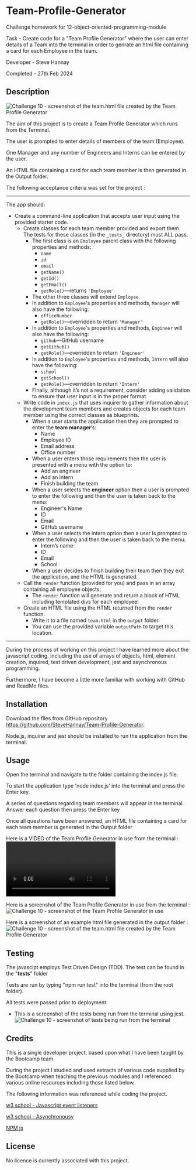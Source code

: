 # Team-Profile-Generator

Challenge homework for 12-object-oriented-programming-module

Task - Create code for a "Team Profile Generator" where the user can enter details of a Team into the terminal in order to genrate an html file containing a card for each Employee in the team. 

Developer - Steve Hannay

Completed - 27th Feb 2024


## Description

![Challenge 10 - screenshot of the team.html file created by the Team Profile Generator](assets/Challenge%2010%20-%20Webpage.png)

The aim of this project is to create a Team Profile Generator which runs from the Terminal.

The user is prompted to enter details of members of the team (Employee).

One Manager and any number of Engineers and Interns can be entered by the user.

An HTML file containing a card for each team member is then generated  in the Output folder.

The following acceptance criteria was set for the project :

--------------------------------------------------------------------------------------------------------------------------

The app should:

* Create a command-line application that accepts user input using the provided starter code.   
  * Create classes for each team member provided and export them. The tests for these classes (in the `_tests_` directory) must ALL pass.     
    * The first class is an `Employee` parent class with the following properties and methods:       
      * `name`
      * `id`
      * `email`
      * `getName()`
      * `getId()`
      * `getEmail()`
      * `getRole()`&mdash;returns `'Employee'`     
    * The other three classes will extend `Employee`.      
    * In addition to `Employee`'s properties and methods, `Manager` will also have the following:
      * `officeNumber`
      * `getRole()`&mdash;overridden to return `'Manager'`
    * In addition to `Employee`'s properties and methods, `Engineer` will also have the following:
      * `github`&mdash;GitHub username
      * `getGithub()`
      * `getRole()`&mdash;overridden to return `'Engineer'`
    * In addition to `Employee`'s properties and methods, `Intern` will also have the following:
      * `school`
      * `getSchool()`
      * `getRole()`&mdash;overridden to return `'Intern'`
    * Finally, although it’s not a requirement, consider adding validation to ensure that user input is in the proper format.   
  * Write code in `index.js` that uses inquirer to gather information about the development team members and creates objects for each team member using the correct classes as blueprints.
    * When a user starts the application then they are prompted to enter the **team manager**’s:
      * Name
      * Employee ID
      * Email address
      * Office number
    * When a user enters those requirements then the user is presented with a menu with the option to:
      * Add an engineer
      * Add an intern 
      * Finish building the team
    * When a user selects the **engineer** option then a user is prompted to enter the following and then the user is taken back to the menu:
      * Engineer's Name
      * ID
      * Email
      * GitHub username
    * When a user selects the intern option then a user is prompted to enter the following and then the user is taken back to the menu:
      * Intern’s name
      * ID
      * Email
      * School
    * When a user decides to finish building their team then they exit the application, and the HTML is generated.
  * Call the `render` function (provided for you) and pass in an array containing all employee objects; 
    * The `render` function will generate and return a block of HTML including templated divs for each employee!
  * Create an HTML file using the HTML returned from the `render` function. 
    * Write it to a file named `team.html` in the `output` folder. 
    * You can use the provided variable `outputPath` to target this location.

--------------------------------------------------------------------------------------------------------------------------

During the process of working on this project I have learned more about the javascript coding, including the use of arrays of objects, html, element creation, inquired, test driven development, jest and asynchronous programming. 

Furthermore, I have become a little more familiar with working with GitHub and ReadMe files.


## Installation

Download the files from GitHub repository https://github.com/SteveHannay/Team-Profile-Generator.

Node.js, inquirer and jest should be installed to run the application from the terminal.


## Usage

Open the terminal and navigate to the folder containing the index.js file.

To start the application type 'node index.js' into the terminal and press the Enter key.

A series of questions regarding team members will appear in the terminal. Answer each question then press the Enter key

Once all questions have been answered, an HTML file containing a card for each team member is generated in the Output folder


Here is a VIDEO of the Team Profile Generator in use from the terminal :
![Challenge 10 - Video of the Team Profile Generator in use](assets/Challenge%2010%20-%20Video%20Demo.webm)

Here is a screenshot of the Team Profile Generator in use from the terminal :
![Challenge 10 - screenshot of the Team Profile Generator in use](assets/Challenge%2010%20-%20Webpage.png)


Here is a screenshot of an example html file generated in the output folder :
![Challenge 10 - screenshot of the team.html file created by the Team Profile Generator](assets/Challenge%2010%20-%20Webpage.png)


## Testing

The javascipt employs Test Driven Design (TDD). The test can be found in the "__tests__" folder

Tests are run by typing "npm run test" into the terminal (from the root folder).

All tests were passed prior to deployment.

- This is a screenshot of the tests being run from the  terminal using jest.
![Challenge 10 - screenshot of tests being run from the terminal](assets/Challenge%2010%20-%20Testing.jpg)


## Credits

This is a single developer project, based upon what I have been taught by the Bootcamp team.

During the project I studied and used extracts of various code supplied by the Bootcamp when teaching the previous modules and I referenced various online resources including those listed below.

The following information was referenced while coding the project.

[w3 school - Javascript event listeners](https://www.w3schools.com/js/js_htmldom_eventlistener.asp)

[w3 school - Asynchronousy](https://www.w3schools.com/js/js_asynchronous.asp)

[NPM js](https://www.npmjs.com/package/inquirer-longer)


## License

No licence is currently associated with this project.


